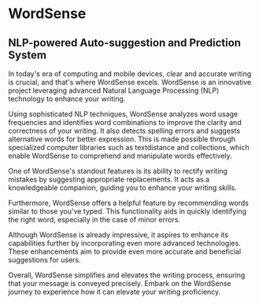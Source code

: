 # WordSense
## NLP-powered Auto-suggestion and Prediction System

In today's era of computing and mobile devices, clear and accurate writing is crucial, and that's where WordSense excels. WordSense is an innovative project leveraging advanced Natural Language Processing (NLP) technology to enhance your writing.

Using sophisticated NLP techniques, WordSense analyzes word usage frequencies and identifies word combinations to improve the clarity and correctness of your writing. It also detects spelling errors and suggests alternative words for better expression. This is made possible through specialized computer libraries such as textdistance and collections, which enable WordSense to comprehend and manipulate words effectively.

One of WordSense's standout features is its ability to rectify writing mistakes by suggesting appropriate replacements. It acts as a knowledgeable companion, guiding you to enhance your writing skills.

Furthermore, WordSense offers a helpful feature by recommending words similar to those you've typed. This functionality aids in quickly identifying the right word, especially in the case of minor errors.

Although WordSense is already impressive, it aspires to enhance its capabilities further by incorporating even more advanced technologies. These enhancements aim to provide even more accurate and beneficial suggestions for users.

Overall, WordSense simplifies and elevates the writing process, ensuring that your message is conveyed precisely. Embark on the WordSense journey to experience how it can elevate your writing proficiency.